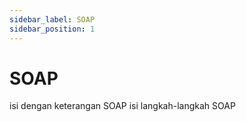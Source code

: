 ```yaml
---
sidebar_label: SOAP
sidebar_position: 1
---
```


# SOAP
isi dengan keterangan SOAP
isi langkah-langkah SOAP
